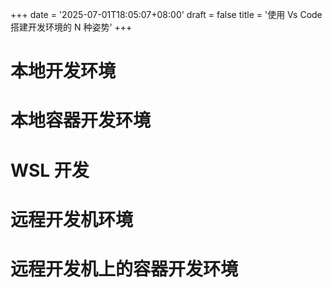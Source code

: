 +++
date = '2025-07-01T18:05:07+08:00'
draft = false
title = '使用 Vs Code搭建开发环境的 N 种姿势'
+++

# 本地开发环境

# 本地容器开发环境

# WSL 开发

# 远程开发机环境

# 远程开发机上的容器开发环境